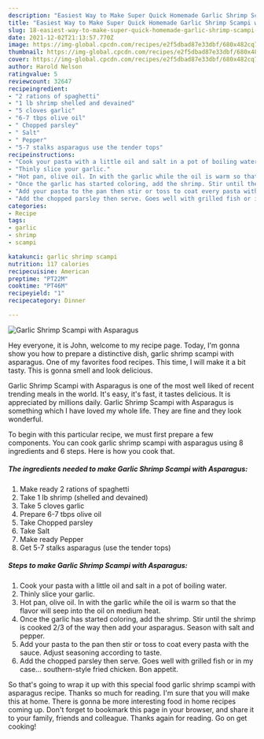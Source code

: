 ```yaml
---
description: "Easiest Way to Make Super Quick Homemade Garlic Shrimp Scampi with Asparagus"
title: "Easiest Way to Make Super Quick Homemade Garlic Shrimp Scampi with Asparagus"
slug: 18-easiest-way-to-make-super-quick-homemade-garlic-shrimp-scampi-with-asparagus
date: 2021-12-02T21:13:57.770Z
image: https://img-global.cpcdn.com/recipes/e2f5dbad87e33dbf/680x482cq70/garlic-shrimp-scampi-with-asparagus-recipe-main-photo.jpg
thumbnail: https://img-global.cpcdn.com/recipes/e2f5dbad87e33dbf/680x482cq70/garlic-shrimp-scampi-with-asparagus-recipe-main-photo.jpg
cover: https://img-global.cpcdn.com/recipes/e2f5dbad87e33dbf/680x482cq70/garlic-shrimp-scampi-with-asparagus-recipe-main-photo.jpg
author: Harold Nelson
ratingvalue: 5
reviewcount: 32647
recipeingredient:
- "2 rations of spaghetti"
- "1 lb shrimp shelled and devained"
- "5 cloves garlic"
- "6-7 tbps olive oil"
- " Chopped parsley"
- " Salt"
- " Pepper"
- "5-7 stalks asparagus use the tender tops"
recipeinstructions:
- "Cook your pasta with a little oil and salt in a pot of boiling water."
- "Thinly slice your garlic."
- "Hot pan, olive oil. In with the garlic while the oil is warm so that the flavor will seep into the oil on medium heat."
- "Once the garlic has started coloring, add the shrimp. Stir until the shrimp is cooked 2/3 of the way then add your asparagus. Season with salt and pepper."
- "Add your pasta to the pan then stir or toss to coat every pasta with the sauce. Adjust seasoning according to taste."
- "Add the chopped parsley then serve. Goes well with grilled fish or in my case... southern-style fried chicken. Bon appetit."
categories:
- Recipe
tags:
- garlic
- shrimp
- scampi

katakunci: garlic shrimp scampi 
nutrition: 117 calories
recipecuisine: American
preptime: "PT22M"
cooktime: "PT46M"
recipeyield: "1"
recipecategory: Dinner

---
```



![Garlic Shrimp Scampi with Asparagus](https://img-global.cpcdn.com/recipes/e2f5dbad87e33dbf/680x482cq70/garlic-shrimp-scampi-with-asparagus-recipe-main-photo.jpg)

Hey everyone, it is John, welcome to my recipe page. Today, I'm gonna show you how to prepare a distinctive dish, garlic shrimp scampi with asparagus. One of my favorites food recipes. This time, I will make it a bit tasty. This is gonna smell and look delicious.



Garlic Shrimp Scampi with Asparagus is one of the most well liked of recent trending meals in the world. It's easy, it's fast, it tastes delicious. It is appreciated by millions daily. Garlic Shrimp Scampi with Asparagus is something which I have loved my whole life. They are fine and they look wonderful.


To begin with this particular recipe, we must first prepare a few components. You can cook garlic shrimp scampi with asparagus using 8 ingredients and 6 steps. Here is how you cook that.

<!--inarticleads1-->

##### The ingredients needed to make Garlic Shrimp Scampi with Asparagus:

1. Make ready 2 rations of spaghetti
1. Take 1 lb shrimp (shelled and devained)
1. Take 5 cloves garlic
1. Prepare 6-7 tbps olive oil
1. Take  Chopped parsley
1. Take  Salt
1. Make ready  Pepper
1. Get 5-7 stalks asparagus (use the tender tops)




<!--inarticleads2-->

##### Steps to make Garlic Shrimp Scampi with Asparagus:

1. Cook your pasta with a little oil and salt in a pot of boiling water.
1. Thinly slice your garlic.
1. Hot pan, olive oil. In with the garlic while the oil is warm so that the flavor will seep into the oil on medium heat.
1. Once the garlic has started coloring, add the shrimp. Stir until the shrimp is cooked 2/3 of the way then add your asparagus. Season with salt and pepper.
1. Add your pasta to the pan then stir or toss to coat every pasta with the sauce. Adjust seasoning according to taste.
1. Add the chopped parsley then serve. Goes well with grilled fish or in my case... southern-style fried chicken. Bon appetit.




So that's going to wrap it up with this special food garlic shrimp scampi with asparagus recipe. Thanks so much for reading. I'm sure that you will make this at home. There is gonna be more interesting food in home recipes coming up. Don't forget to bookmark this page in your browser, and share it to your family, friends and colleague. Thanks again for reading. Go on get cooking!
